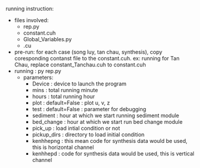 running instruction: 

- files involved:
	+ rep.py 
	+ constant.cuh
	+ Global_Variables.py
	+ .cu
- pre-run: for each case (song luy, tan chau, synthesis), copy coresponding contanst file to the constant.cuh. 
		ex: running for Tan Chau, replace constant_Tanchau.cuh to constant.cuh 
- running : py rep.py 
  - parameters:
    - Device : device to launch the program
    - mins : total running minute
    - hours : total running hour
    - plot : default=False : plot u, v, z
    - test : default=False : parameter for debugging
    - sediment : hour at which we start running sediment module
    - bed_change : hour at which we start run bed change module
    - pick_up : load intial condition or not
    - pickup_dirs : directory to load initial condition
    - kenhhepng : this mean code for synthesis data would be used, this is horizontal channel
    - kenhhepd  : code for synthesis data would be used, this is vertical channel
